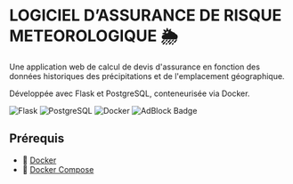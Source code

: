 # LOGICIEL D’ASSURANCE DE RISQUE METEOROLOGIQUE 🌦️

Une application web de calcul de devis d'assurance en fonction des données historiques des précipitations et de l'emplacement géographique. 

Développée avec Flask et PostgreSQL, conteneurisée via Docker.

![Flask](https://img.shields.io/badge/Flask-000000?style=for-the-badge&logo=flask&logoColor=white)
![PostgreSQL](https://img.shields.io/badge/PostgreSQL-316192?style=for-the-badge&logo=postgresql&logoColor=white)
![Docker](https://img.shields.io/badge/Docker-2CA5E0?style=for-the-badge&logo=docker&logoColor=white)
![AdBlock Badge](https://img.shields.io/badge/AdBlock-F40D12?logo=adblock&logoColor=fff&style=for-the-badge)

## Prérequis

- 🐳 [Docker](https://docs.docker.com/get-docker/) 
- 🐙 [Docker Compose](https://docs.docker.com/compose/install/)




